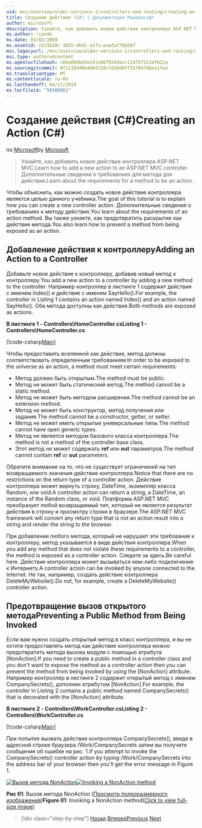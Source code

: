 ```yaml
---
uid: mvc/overview/older-versions-1/controllers-and-routing/creating-an-action-cs
title: Создание действия (C#) | Документация Майкрософт
author: microsoft
description: Узнайте, как добавить новое действие контроллера ASP.NET MVC. Дополнительные сведения о требованиях для метода для действия.
ms.author: riande
ms.date: 03/02/2009
ms.assetid: cb33b28c-3025-4bd1-a1fa-eaa3af7bb56f
msc.legacyurl: /mvc/overview/older-versions-1/controllers-and-routing/creating-an-action-cs
msc.type: authoredcontent
ms.openlocfilehash: c66e066bd3e241e667924dacc114f57151df822a
ms.sourcegitcommit: 0f1119340e4464720cfd16d0ff15764746ea1fea
ms.translationtype: MT
ms.contentlocale: ru-RU
ms.lasthandoff: 04/17/2019
ms.locfileid: "59389561"
---
```

# <a name="creating-an-action-c"></a><span data-ttu-id="9d709-104">Создание действия (C#)</span><span class="sxs-lookup"><span data-stu-id="9d709-104">Creating an Action (C#)</span></span>

<span data-ttu-id="9d709-105">по [Microsoft](https://github.com/microsoft)</span><span class="sxs-lookup"><span data-stu-id="9d709-105">by [Microsoft](https://github.com/microsoft)</span></span>

> <span data-ttu-id="9d709-106">Узнайте, как добавить новое действие контроллера ASP.NET MVC.</span><span class="sxs-lookup"><span data-stu-id="9d709-106">Learn how to add a new action to an ASP.NET MVC controller.</span></span> <span data-ttu-id="9d709-107">Дополнительные сведения о требованиях для метода для действия.</span><span class="sxs-lookup"><span data-stu-id="9d709-107">Learn about the requirements for a method to be an action.</span></span>


<span data-ttu-id="9d709-108">Чтобы объяснить, как можно создать новое действие контроллера является целью данного учебника.</span><span class="sxs-lookup"><span data-stu-id="9d709-108">The goal of this tutorial is to explain how you can create a new controller action.</span></span> <span data-ttu-id="9d709-109">Дополнительные сведения о требованиях к методу действия.</span><span class="sxs-lookup"><span data-stu-id="9d709-109">You learn about the requirements of an action method.</span></span> <span data-ttu-id="9d709-110">Вы также узнаете, как предотвратить раскрытие как действие метода.</span><span class="sxs-lookup"><span data-stu-id="9d709-110">You also learn how to prevent a method from being exposed as an action.</span></span>

## <a name="adding-an-action-to-a-controller"></a><span data-ttu-id="9d709-111">Добавление действия к контроллеру</span><span class="sxs-lookup"><span data-stu-id="9d709-111">Adding an Action to a Controller</span></span>

<span data-ttu-id="9d709-112">Добавьте новое действие к контроллеру, добавив новый метод к контроллеру.</span><span class="sxs-lookup"><span data-stu-id="9d709-112">You add a new action to a controller by adding a new method to the controller.</span></span> <span data-ttu-id="9d709-113">Например контроллер в листинге 1 содержит действия с именем Index() и действие с именем SayHello().</span><span class="sxs-lookup"><span data-stu-id="9d709-113">For example, the controller in Listing 1 contains an action named Index() and an action named SayHello().</span></span> <span data-ttu-id="9d709-114">Оба метода доступны как действия.</span><span class="sxs-lookup"><span data-stu-id="9d709-114">Both methods are exposed as actions.</span></span>

<span data-ttu-id="9d709-115">**В листинге 1 - Controllers\HomeController.cs**</span><span class="sxs-lookup"><span data-stu-id="9d709-115">**Listing 1 - Controllers\HomeController.cs**</span></span>

[!code-csharp[Main](creating-an-action-cs/samples/sample1.cs)]

<span data-ttu-id="9d709-116">Чтобы предоставить вселенной как действие, метод должны соответствовать определенным требованиям:</span><span class="sxs-lookup"><span data-stu-id="9d709-116">In order to be exposed to the universe as an action, a method must meet certain requirements:</span></span>

- <span data-ttu-id="9d709-117">Метод должен быть открытым.</span><span class="sxs-lookup"><span data-stu-id="9d709-117">The method must be public.</span></span>
- <span data-ttu-id="9d709-118">Метод не может быть статический метод.</span><span class="sxs-lookup"><span data-stu-id="9d709-118">The method cannot be a static method.</span></span>
- <span data-ttu-id="9d709-119">Метод не может быть методом расширения.</span><span class="sxs-lookup"><span data-stu-id="9d709-119">The method cannot be an extension method.</span></span>
- <span data-ttu-id="9d709-120">Метод не может быть конструктор, метод получения или задания.</span><span class="sxs-lookup"><span data-stu-id="9d709-120">The method cannot be a constructor, getter, or setter.</span></span>
- <span data-ttu-id="9d709-121">Метод не может иметь открытые универсальные типы.</span><span class="sxs-lookup"><span data-stu-id="9d709-121">The method cannot have open generic types.</span></span>
- <span data-ttu-id="9d709-122">Метод не является методом базового класса контроллера.</span><span class="sxs-lookup"><span data-stu-id="9d709-122">The method is not a method of the controller base class.</span></span>
- <span data-ttu-id="9d709-123">Этот метод не может содержать **ref** или **out** параметров.</span><span class="sxs-lookup"><span data-stu-id="9d709-123">The method cannot contain **ref** or **out** parameters.</span></span>

<span data-ttu-id="9d709-124">Обратите внимание на то, что не существует ограничений на тип возвращаемого значения действие контроллера.</span><span class="sxs-lookup"><span data-stu-id="9d709-124">Notice that there are no restrictions on the return type of a controller action.</span></span> <span data-ttu-id="9d709-125">Действие контроллера может вернуть строку, DateTime, экземпляр класса Random, или void.</span><span class="sxs-lookup"><span data-stu-id="9d709-125">A controller action can return a string, a DateTime, an instance of the Random class, or void.</span></span> <span data-ttu-id="9d709-126">Платформа ASP.NET MVC преобразует любой возвращаемый тип, который не является результат действия в строку и просмотру строки в браузере.</span><span class="sxs-lookup"><span data-stu-id="9d709-126">The ASP.NET MVC framework will convert any return type that is not an action result into a string and render the string to the browser.</span></span>

<span data-ttu-id="9d709-127">При добавлении любого метода, который не нарушает эти требования к контроллеру, метод указывается в виде действия контроллера.</span><span class="sxs-lookup"><span data-stu-id="9d709-127">When you add any method that does not violate these requirements to a controller, the method is exposed as a controller action.</span></span> <span data-ttu-id="9d709-128">Следите за здесь.</span><span class="sxs-lookup"><span data-stu-id="9d709-128">Be careful here.</span></span> <span data-ttu-id="9d709-129">Действие контроллера может вызываться кем-либо подключение к Интернету.</span><span class="sxs-lookup"><span data-stu-id="9d709-129">A controller action can be invoked by anyone connected to the Internet.</span></span> <span data-ttu-id="9d709-130">Не так, например, создать действие контроллера DeleteMyWebsite().</span><span class="sxs-lookup"><span data-stu-id="9d709-130">Do not, for example, create a DeleteMyWebsite() controller action.</span></span>

## <a name="preventing-a-public-method-from-being-invoked"></a><span data-ttu-id="9d709-131">Предотвращение вызов открытого метода</span><span class="sxs-lookup"><span data-stu-id="9d709-131">Preventing a Public Method from Being Invoked</span></span>

<span data-ttu-id="9d709-132">Если вам нужно создать открытый метод в класс контроллера, и вы не хотите предоставлять метод как действие контроллера можно предотвратить метода вызова модуля с помощью атрибута [NonAction].</span><span class="sxs-lookup"><span data-stu-id="9d709-132">If you need to create a public method in a controller class and you don't want to expose the method as a controller action then you can prevent the method from being invoked by using the [NonAction] attribute.</span></span> <span data-ttu-id="9d709-133">Например контроллер в листинге 2 содержит открытый метод с именем CompanySecrets(), дополнен атрибутом [NonAction].</span><span class="sxs-lookup"><span data-stu-id="9d709-133">For example, the controller in Listing 2 contains a public method named CompanySecrets() that is decorated with the [NonAction] attribute.</span></span>

<span data-ttu-id="9d709-134">**В листинге 2 - Controllers\WorkController.cs**</span><span class="sxs-lookup"><span data-stu-id="9d709-134">**Listing 2 - Controllers\WorkController.cs**</span></span>

[!code-csharp[Main](creating-an-action-cs/samples/sample2.cs)]

<span data-ttu-id="9d709-135">При попытке вызвать действие контроллера CompanySecrets(), введя в адресной строке браузера /Work/CompanySecrets затем вы получите сообщение об ошибке на рис. 1.</span><span class="sxs-lookup"><span data-stu-id="9d709-135">If you attempt to invoke the CompanySecrets() controller action by typing /Work/CompanySecrets into the address bar of your browser then you'll get the error message in Figure 1.</span></span>


<span data-ttu-id="9d709-136">[![Вызов метода NonAction](creating-an-action-cs/_static/image1.jpg)](creating-an-action-cs/_static/image1.png)</span><span class="sxs-lookup"><span data-stu-id="9d709-136">[![Invoking a NonAction method](creating-an-action-cs/_static/image1.jpg)](creating-an-action-cs/_static/image1.png)</span></span>

<span data-ttu-id="9d709-137">**Рис 01**: Вызов метода NonAction ([Просмотр полноразмерного изображения](creating-an-action-cs/_static/image2.png))</span><span class="sxs-lookup"><span data-stu-id="9d709-137">**Figure 01**: Invoking a NonAction method([Click to view full-size image](creating-an-action-cs/_static/image2.png))</span></span>

> [!div class="step-by-step"]
> <span data-ttu-id="9d709-138">[Назад](creating-a-controller-cs.md)
> [Вперед](asp-net-mvc-routing-overview-vb.md)</span><span class="sxs-lookup"><span data-stu-id="9d709-138">[Previous](creating-a-controller-cs.md)
[Next](asp-net-mvc-routing-overview-vb.md)</span></span>
